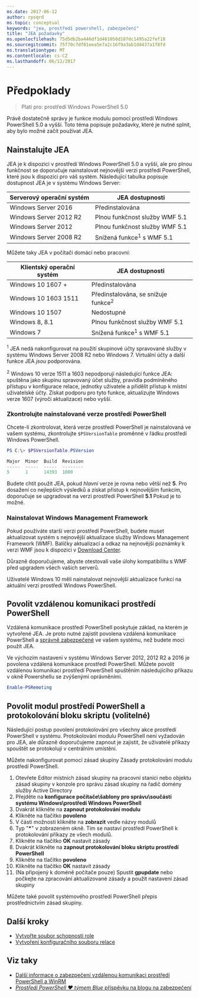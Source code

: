 ```yaml
---
ms.date: 2017-06-12
author: rpsqrd
ms.topic: conceptual
keywords: "jea, prostředí powershell, zabezpečení"
title: "JEA požadavky"
ms.openlocfilehash: 75d5db2ba446df1d461050d187dc1495a22fef18
ms.sourcegitcommit: 75f70c7df01eea5e7a2c16f9a3ab1dd437a1f8fd
ms.translationtype: MT
ms.contentlocale: cs-CZ
ms.lasthandoff: 06/12/2017
---
```

# <a name="prerequisites"></a>Předpoklady

> Platí pro: prostředí Windows PowerShell 5.0

Právě dostatečně správy je funkce modulu pomocí prostředí Windows PowerShell 5.0 a vyšší.
Toto téma popisuje požadavky, které je nutné splnit, aby bylo možné začít používat JEA.

## <a name="install-jea"></a>Nainstalujte JEA

JEA je k dispozici v prostředí Windows PowerShell 5.0 a vyšší, ale pro plnou funkčnost se doporučuje nainstalovat nejnovější verzi prostředí PowerShell, které jsou k dispozici pro váš systém.
Následující tabulka popisuje dostupnost JEA je v systému Windows Server:

Serverový operační systém   | JEA dostupnosti
--------------------------|--------------------------------
Windows Server 2016       | Předinstalována
Windows Server 2012 R2    | Plnou funkčnost služby WMF 5.1
Windows Server 2012       | Plnou funkčnost služby WMF 5.1
Windows Server 2008 R2    | Snížená funkce<sup>1</sup> s WMF 5.1

Můžete taky JEA v počítači domácí nebo pracovní:

Klientský operační systém   | JEA dostupnosti
--------------------------|-----------------------------------------------------
Windows 10 1607 +          | Předinstalována
Windows 10 1603 1511     | Předinstalována, se snižuje funkce<sup>2</sup>
Windows 10 1507           | Nedostupné
Windows 8, 8.1            | Plnou funkčnost služby WMF 5.1
Windows 7                 | Snížená funkce<sup>1</sup> s WMF 5.1

<sup>1</sup> JEA nedá nakonfigurovat na použití skupinové účty spravované služby v systému Windows Server 2008 R2 nebo Windows 7.
Virtuální účty a další funkce JEA *jsou* podporována.

<sup>2</sup> Windows 10 verze 1511 a 1603 nepodporují následující funkce JEA: spuštěna jako skupinu spravovaný účet služby, pravidla podmíněného přístupu v konfigurace relace, jednotky uživatele a přidělit přístup k místní uživatelské účty.
Získat podporu pro tyto funkce, aktualizujte Windows verze 1607 (výročí aktualizace) nebo vyšší.

### <a name="check-which-version-of-powershell-is-installed"></a>Zkontrolujte nainstalované verze prostředí PowerShell

Chcete-li zkontrolovat, která verze prostředí PowerShell je nainstalovaná ve vašem systému, zkontrolujte `$PSVersionTable` proměnné v řádku prostředí Windows PowerShell.

```powershell
PS C:\> $PSVersionTable.PSVersion

Major  Minor  Build  Revision
-----  -----  -----  --------
5      1      14393  1000
```

Budete chtít použít JEA, pokud *hlavní* verze je rovna nebo větší než **5**.
Pro dosažení co nejlepších výsledků a získat přístup k nejnovějším funkcím, doporučuje se upgradovat na verzi prostředí PowerShell **5.1** Pokud je to možné.

### <a name="install-windows-management-framework"></a>Nainstalovat Windows Management Framework

Pokud používáte starší verzi prostředí PowerShell, budete muset aktualizovat systém s nejnovější aktualizace služby Windows Management Framework (WMF).
Balíčky aktualizací a odkaz na nejnovější poznámky k verzi WMF jsou k dispozici v [Download Center](https://aka.ms/WMF5).

Důrazně doporučujeme, abyste otestovali vaše úlohy kompatibilitu s WMF před upgradem všech vašich serverů.

Uživatelé Windows 10 měli nainstalovat nejnovější aktualizace funkcí na aktuální verzi prostředí Windows PowerShell.

## <a name="enable-powershell-remoting"></a>Povolit vzdálenou komunikaci prostředí PowerShell

Vzdálená komunikace prostředí PowerShell poskytuje základ, na kterém je vytvořené JEA.
Je proto nutné zajistit povolena vzdálená komunikace PowerShell a [správně zabezpečené](https://msdn.microsoft.com/en-us/powershell/scripting/setup/winrmsecurity) ve vašem systému, než budete moci použít JEA.

Ve výchozím nastavení v systému Windows Server 2012, 2012 R2 a 2016 je povolena vzdálená komunikace prostředí PowerShell.
Můžete povolit vzdálenou komunikaci prostředí PowerShell spuštěním následujícího příkazu v okně Powershellu se zvýšenými oprávněními.

```powershell
Enable-PSRemoting
```

## <a name="enable-powershell-module-and-script-block-logging-optional"></a>Povolit modul prostředí PowerShell a protokolování bloku skriptu (volitelné)

Následující postup povolení protokolování pro všechny akce prostředí PowerShell v systému.
Protokolování modulu PowerShell není vyžadován pro JEA, ale důrazně doporučujeme zapnout je zajistit, že uživatelé příkazy spouštět se protokolují v centrálním umístění.

Můžete nakonfigurovat pomocí zásad skupiny Zásady protokolování modulu prostředí PowerShell.

1. Otevřete Editor místních zásad skupiny na pracovní stanici nebo objektu zásad skupiny v konzole pro správu zásad skupiny na řadič domény služby Active Directory
2. Přejděte na **konfigurace počítače\\šablony pro správu\\součásti systému Windows\\prostředí Windows PowerShell**
3. Dvakrát klikněte na **zapnout protokolování modulu**
4. Klikněte na tlačítko **povoleno**
5. V části možnosti klikněte na **zobrazit** vedle názvy modulů
6. Typ "**\***" v zobrazeném okně. Tím se nastaví prostředí PowerShell k protokolování příkazy ze všech modulů.
7. Klikněte na tlačítko **OK** nastavit zásady
8. Dvakrát klikněte na **zapnout protokolování bloku skriptu prostředí PowerShell**
9. Klikněte na tlačítko **povoleno**
10. Klikněte na tlačítko **OK** nastavit zásady
11. (Na připojený k doméně počítače pouze) Spustit **gpupdate** nebo počkejte na zpracování aktualizované zásady a použít nastavení zásad skupiny

Můžete také povolit systémového prostředí PowerShell přepis prostřednictvím zásad skupiny.

## <a name="next-steps"></a>Další kroky

- [Vytvořte soubor schopnosti role](role-capabilities.md)
- [Vytvoření konfiguračního souboru relace](session-configurations.md)

## <a name="see-also"></a>Viz taky

- [Další informace o zabezpečení vzdálenou komunikaci prostředí PowerShell a WinRM](https://msdn.microsoft.com/en-us/powershell/scripting/setup/winrmsecurity)
- [*Prostředí PowerShell ♥ týmem Blue* příspěvku na blogu na zabezpečení](https://blogs.msdn.microsoft.com/powershell/2015/06/09/powershell-the-blue-team/)

